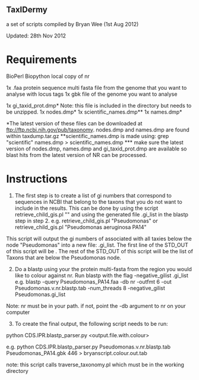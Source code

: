 TaxIDermy
-----------------
a set of scripts compiled by Bryan Wee (1st Aug 2012)

Updated: 28th Nov 2012


Requirements
==============

BioPerl
Biopython
local copy of nr

1x .faa protein sequence multi fasta file from the genome that you want to analyse with locus tags
1x gbk file of the genome you want to analyse

1x gi_taxid_prot.dmp* Note: this file is included in the directory but needs to be unzipped.
1x nodes.dmp*
1x scientific_names.dmp**
1x names.dmp*

*The latest version of these files can be downloaded at ftp://ftp.ncbi.nih.gov/pub/taxonomy. nodes.dmp and names.dmp are found within taxdump.tar.gz
**scientific_names.dmp is made using: grep "scientific" names.dmp > scientific_names.dmp
*** make sure the latest version of nodes.dmp, names.dmp and gi_taxid_prot.dmp are available so blast hits from the latest version of NR can be processed.

Instructions
===============

1. The first step is to create a list of gi numbers that correspond to sequences in NCBI that belong to the taxons that you do not want to include in the results.  This can be done by using the script retrieve_child_gis.pl "<Node to filter>"  and using the generated file <Taxon>.gi_list in the blastp step in step 2.
e.g. retrieve_child_gis.pl "Pseudomonas" or retrieve_child_gis.pl "Pseudomonas aeruginosa PA14"

This script will output the gi numbers of associated with all taxies below the node "Pseudomonas" into a new file: <Taxon>.gi_list. The first line of the STD_OUT of this script will be <TaxonID> <Name of taxon> <Taxon level>. The rest of the STD_OUT of this script will be the list of Taxons that are below the Pseudomonas node.



2. Do a blastp using your the protein multi-fasta from the region you would like to colour against nr. Run blastp with the flag -negative_gilist <Pseudomonas>.gi_list 
e.g. blastp  -query Pseudomonas_PA14.faa -db nr -outfmt 6 -out  Pseudomonas.v.nr.blastp.tab -num_threads 8 -negative_gilist Pseudomonas.gi_list 

Note: nr must be in your path. if not, point the -db argument to nr on your computer



3. To create the final output, the following script needs to be run:

python CDS.IPR.blastp_parser.py <blastp output> <Genome genbank> <TaxID of reference> <output.file.with.colour>

e.g. python CDS.IPR.blastp_parser.py Pseudomonas.v.nr.blastp.tab Pseudomonas_PA14.gbk 446 > bryanscript.colour.out.tab

note: this script calls traverse_taxonomy.pl which must be in the working directory
